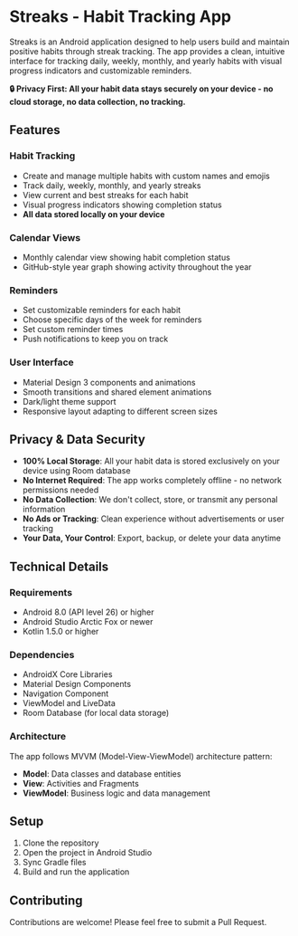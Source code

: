 # Streaks - Habit Tracking App

Streaks is an Android application designed to help users build and maintain positive habits through streak tracking. The app provides a clean, intuitive interface for tracking daily, weekly, monthly, and yearly habits with visual progress indicators and customizable reminders.

**🔒 Privacy First: All your habit data stays securely on your device - no cloud storage, no data collection, no tracking.**

## Features

### Habit Tracking

- Create and manage multiple habits with custom names and emojis
- Track daily, weekly, monthly, and yearly streaks
- View current and best streaks for each habit
- Visual progress indicators showing completion status
- **All data stored locally on your device**

### Calendar Views

- Monthly calendar view showing habit completion status
- GitHub-style year graph showing activity throughout the year

### Reminders

- Set customizable reminders for each habit
- Choose specific days of the week for reminders
- Set custom reminder times
- Push notifications to keep you on track

### User Interface

- Material Design 3 components and animations
- Smooth transitions and shared element animations
- Dark/light theme support
- Responsive layout adapting to different screen sizes

## Privacy & Data Security

- **100% Local Storage**: All your habit data is stored exclusively on your device using Room database
- **No Internet Required**: The app works completely offline - no network permissions needed
- **No Data Collection**: We don't collect, store, or transmit any personal information
- **No Ads or Tracking**: Clean experience without advertisements or user tracking
- **Your Data, Your Control**: Export, backup, or delete your data anytime

## Technical Details

### Requirements

- Android 8.0 (API level 26) or higher
- Android Studio Arctic Fox or newer
- Kotlin 1.5.0 or higher

### Dependencies

- AndroidX Core Libraries
- Material Design Components
- Navigation Component
- ViewModel and LiveData
- Room Database (for local data storage)

### Architecture

The app follows MVVM (Model-View-ViewModel) architecture pattern:

- **Model**: Data classes and database entities
- **View**: Activities and Fragments
- **ViewModel**: Business logic and data management

## Setup

1. Clone the repository
2. Open the project in Android Studio
3. Sync Gradle files
4. Build and run the application

## Contributing

Contributions are welcome! Please feel free to submit a Pull Request.
